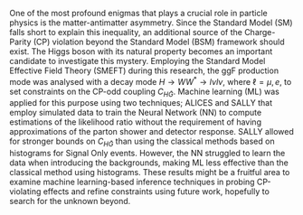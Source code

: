 One of the most profound enigmas that plays a crucial role in particle physics is the matter-antimatter asymmetry. Since the Standard Model (SM) falls short to explain this inequality, an additional source of the Charge-Parity (CP) violation beyond the Standard Model (BSM) framework should exist. The Higgs boson with its natural property becomes an important candidate to investigate this mystery. Employing the Standard Model Effective Field Theory (SMEFT) during this research, the ggF production mode was analysed with a decay mode $H \rightarrow WW^*\rightarrow l\nu l\nu$, where $\ell = \mu,e$, to set constraints on the CP-odd coupling $C_{H\tilde G}$. Machine learning (ML) was applied for this purpose using two techniques; ALICES and SALLY that employ simulated data to train the Neural Network (NN) to compute estimations of the likelihood ratio without the requirement of having approximations of the parton shower and detector response. SALLY allowed for stronger bounds on $C_{H\tilde G}$ than using the classical methods based on histograms for Signal Only events. However, the NN struggled to learn the data when introducing the backgrounds, making ML less effective than the classical method using histograms. These results might be a fruitful area to examine machine learning-based inference techniques in probing CP-violating effects and refine constraints using future work, hopefully to search for the unknown beyond. 
